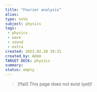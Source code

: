 ```yaml
---
title: "Fourier analysis"
alias: 
type: note
subject: physics
tags:
 - physics
 - wave
 - sound
 - extra
created: 2023.02.18 19:31
created_by: Ádám
TARGET DECK: physics
summary: 
status: empty
---
```

> [!fail] This page does not exist (yet)!
